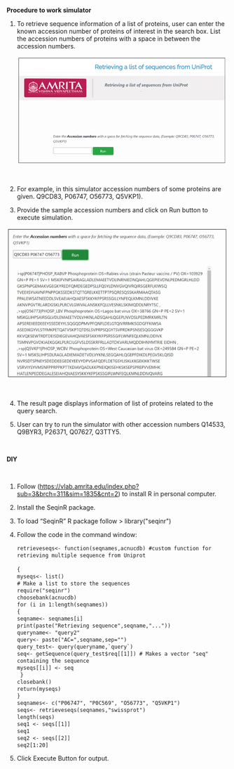 **Procedure to work simulator**
 
1. To retrieve sequence information of a list of proteins, user can enter the known accession number of proteins of interest in the search box. List the accession numbers of proteins with a space in between the accession numbers.


   <center><img src="images/1.png" title="" /></center>

 &nbsp;

2.	For example, in this simulator accession numbers of some proteins are given. Q9CD83, P06747, O56773, Q5VKP1).

3.	Provide the sample accession numbers and click on Run button to execute simulation.


   <center><img src="images/2.png" title="" /></center>

 &nbsp;
 
4.	The result page displays information of list of proteins related to the query search. 

5.	User can try to run the simulator with other accession numbers Q14533, Q9BYR3, P26371, Q07627, Q3TTY5. 





 &nbsp;

  **DIY**

 &nbsp;
1.	Follow (https://vlab.amrita.edu/index.php?sub=3&brch=311&sim=1835&cnt=2) to install R in personal computer.
2.	Install the SeqinR package.
3.	To load “SeqinR” R package follow > library("seqinr") 
4.	Follow the code in the command window: 

        retrieveseqs<- function(seqnames,acnucdb) #custom function for retrieving multiple sequence from Uniprot
    
        {
        myseqs<- list()
        # Make a list to store the sequences
        require("seqinr") 
        choosebank(acnucdb)
        for (i in 1:length(seqnames))
        {
        seqname<- seqnames[i]
        print(paste("Retrieving sequence",seqname,"..."))
        queryname<- "query2"
        query<- paste("AC=",seqname,sep="")
        query_test<- query(queryname,`query`)
        seq<- getSequence(query_test$req[[1]]) # Makes a vector "seq" containing the sequence
        myseqs[[i]] <- seq
         }
        closebank()
        return(myseqs)
        }
        seqnames<- c("P06747", "P0C569", "O56773", "Q5VKP1")
        seqs<- retrieveseqs(seqnames,"swissprot")
        length(seqs)
        seq1 <- seqs[[1]]
        seq1
        seq2 <- seqs[[2]]
        seq2[1:20]
5.	Click Execute Button for output.    
&nbsp;


